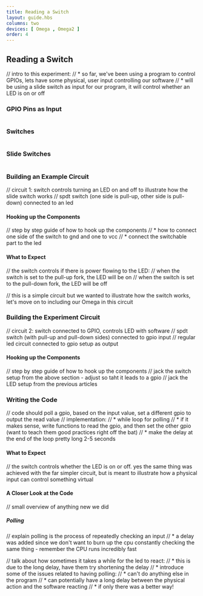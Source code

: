 ```yaml
---
title: Reading a Switch
layout: guide.hbs
columns: two
devices: [ Omega , Omega2 ]
order: 4
---
```


## Reading a Switch

// intro to this experiment:
//  * so far, we've been using a program to control GPIOs, lets have some physical, user input controlling our software
//  * will be using a slide switch as input for our program, it will control whether an LED is on or off


### GPIO Pins as Input

<!-- gpio input -->
```{r child = '../../shared/gpio-input.md'}
```


### Switches

<!-- switches -->
```{r child = '../../shared/switches.md'}
```


### Slide Switches

<!-- slide switches -->
```{r child = '../../shared/switches-slide-switch.md'}
```





### Building an Example Circuit

// circuit 1: switch controls turning an LED on and off to illustrate how the slide switch works
// spdt switch (one side is pull-up, other side is pull-down) connected to an led

#### Hooking up the Components

// step by step guide of how to hook up the components
//  * how to connect one side of the switch to gnd and one to vcc
//  * connect the switchable part to the led

#### What to Expect

// the switch controls if there is power flowing to the LED:
//  when the switch is set to the pull-up fork, the LED will be on
//  when the switch is set to the pull-down fork, the LED will be off

// this is a simple circuit but we wanted to illustrate how the switch works, let's move on to including our Omega in this circuit

### Building the Experiment Circuit

// circuit 2: switch connected to GPIO, controls LED with software
// spdt switch (with pull-up and pull-down sides) connected to gpio input
// regular led circuit connected to gpio setup as output

#### Hooking up the Components

// step by step guide of how to hook up the components
//  jack the switch setup from the above section - adjust so taht it leads to a gpio
//  jack the LED setup from the previous articles

### Writing the Code

// code should poll a gpio, based on the input value, set a different gpio to output the read value
// implementation:
//  * while loop for polling
//  * if it makes sense, write functions to read the gpio, and then set the other gpio (want to teach them good practices right off the bat)
//  * make the delay at the end of the loop pretty long 2-5 seconds

#### What to Expect

// the switch controls whether the LED is on or off. yes the same thing was achieved with the far simpler circuit, but is meant to illustrate how a physical input can control something virtual


#### A Closer Look at the Code

// small overview of anything new we did

##### Polling

// explain polling is the process of repeatedly checking an input
//  * a delay was added since we don't want to burn up the cpu constantly checking the same thing - remember the CPU runs incredibly fast

// talk about how sometimes it takes a while for the led to react:
//  * this is due to the long delay, have them try shortening the delay
//  * introduce some of the issues related to having polling:
//    * can't do anything else in the program
//    * can potentially have a long delay between the physical action and the software reacting
//    * if only there was a better way!
